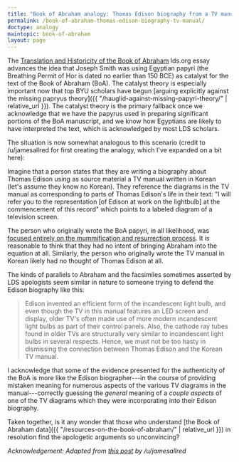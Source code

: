 ```yaml
---
title: "Book of Abraham analogy: Thomas Edison biography from a TV manual in Korean"
permalink: /book-of-abraham-thomas-edison-biography-tv-manual/
doctype: analogy
maintopic: book-of-abraham
layout: page
---
```


The [Translation and Historicity of the Book of Abraham](https://www.lds.org/topics/translation-and-historicity-of-the-book-of-abraham?lang=eng) lds.org essay advances the idea that Joseph Smith was using Egyptian papyri (the Breathing Permit of Hor is dated no earlier than 150 BCE) as catalyst for the text of the Book of Abraham (BoA).  The catalyst theory is especially important now that top BYU scholars have begun [arguing explicitly against the missing papryus theory]({{ "/hauglid-against-missing-papyri-theory/" | relative_url }}).  The catalyst theory is the primary fallback once we acknowledge that we have the papyrus used in preparing significant portions of the BoA manuscript, and we know how Egyptians are likely to have interpreted the text, which is acknowledged by most LDS scholars.

The situation is now somewhat analogous to this scenario (credit to /u/jamesallred for first creating the analogy, which I've expanded on a bit here):

Imagine that a person states that they are writing a biography about Thomas Edison using as source material a TV manual written in Korean (let's assume they know no Korean).  They reference the diagrams in the TV manual as corresponding to parts of Thomas Edison's life in their text: "I will refer you to the representation [of Edison at work on the lightbulb] at the commencement of this record" which points to a labeled diagram of a television screen.

The person who originally wrote the BoA papyri, in all likelihood, was [focused entirely on the mummification and resurrection process](http://www.mormonthink.com/essays-book-of-abraham.htm). It is reasonable to think that they had no intent of bringing Abraham into the equation at all. Similarly, the person who originally wrote the TV manual in Korean likely had no thought of Thomas Edison at all.

The kinds of parallels to Abraham and the facsimiles sometimes asserted by LDS apologists seem similar in nature to someone trying to defend the Edison biography like this:

> Edison invented an efficient form of the incandescent light bulb, and even though the TV in this manual features an LED screen and display, older TV's often made use of more modern incandescent light bulbs as part of their control panels. Also, the cathode ray tubes found in older TVs are structurally very similar to incandescent light bulbs in several respects.  Hence, we must not be too hasty in dismissing the connection between Thomas Edison and the Korean TV manual.

I acknowledge that some of the evidence presented for the authenticity of the BoA is more like the Edison biographer---in the course of providing mistaken meaning for numerous aspects of the various TV diagrams in the manual---correctly guessing the *general* meaning of a *couple aspects* of one of the TV diagrams which they were incorporating into their Edison biography.

Taken together, is it any wonder that those who understand [the Book of Abraham data]({{ "/resources-on-the-book-of-abraham/" | relative_url }}) in resolution find the apologetic arguments so unconvincing?

*Acknowledgement: Adapted from [this post](https://www.reddit.com/r/exmormon/comments/aztyx5/mormon_leaders_have_no_good_answers_the_weak/) by /u/jamesallred*
